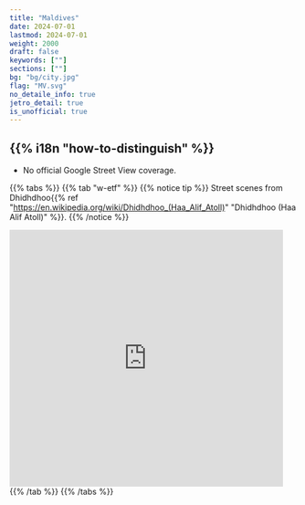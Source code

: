 ```yaml
---
title: "Maldives"
date: 2024-07-01
lastmod: 2024-07-01
weight: 2000
draft: false
keywords: [""]
sections: [""]
bg: "bg/city.jpg"
flag: "MV.svg"
no_detaile_info: true
jetro_detail: true
is_unofficial: true
---
```


<div class="main-desciption country-description">
    <h2 class="section-title">{{% i18n "how-to-distinguish" %}}</h2>
    <ul class="rule-list">
        <li class="no-evidence">No official Google Street View coverage.</li>
    </ul>
</div>

{{% tabs %}}
{{% tab "w-etf" %}}
{{% notice tip %}}
Street scenes from Dhidhdhoo{{% ref "https://en.wikipedia.org/wiki/Dhidhdhoo_(Haa_Alif_Atoll)" "Dhidhdhoo (Haa Alif Atoll)" %}}.
{{% /notice %}}
<div class="googlemap-if no-margin">
<iframe src="https://www.google.com/maps/embed?pb=!4v1726896333930!6m8!1m7!1sCAoSLEFGMVFpcE9Db2ZMTThza3pSSVlnM3hJZHFYOVJEbHlaTEwtbTlwRl9LaE8z!2m2!1d6.888558400000001!2d73.1175461!3f336.6380842553602!4f-11.436844070904286!5f0.4000000000000002" width="95%" height="450" style="border:0;" allowfullscreen="" loading="lazy" referrerpolicy="no-referrer-when-downgrade"></iframe>
</div>
{{% /tab %}}
{{% /tabs %}}
